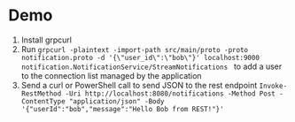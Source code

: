 # Demo

1. Install grpcurl
2. Run `grpcurl -plaintext -import-path src/main/proto -proto notification.proto -d '{\"user_id\":\"bob\"}' localhost:9000 notification.NotificationService/StreamNotifications
` to add a user to the connection list managed by the application
3. Send a curl or PowerShell call to send JSON to the rest endpoint `Invoke-RestMethod -Uri http://localhost:8080/notifications -Method Post -ContentType "application/json" -Body '{"userId":"bob","message":"Hello Bob from REST!"}'
`